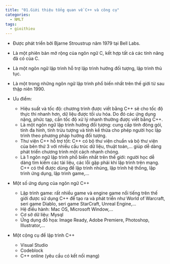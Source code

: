 ```yaml
---
title: "01.Giới thiệu tổng quan về C++ và công cụ"
categories:
  - NMLT
tags:
  - gioithieu
---
```

- Được phát triển bởi Bjarne Stroustrup năm 1979 tại Bell Labs.
- Là một phiên bản mở rộng của ngôn ngữ C, kết hợp tất cả các tính năng đã có của C.
- Là một ngôn ngữ lập trình hỗ trợ lập trình hướng đối tượng, lập trình thủ tục. 
- Là một trong những ngôn ngữ lập trình phổ biến nhất trên thế giới từ sau thập niên 1990.
- Ưu điểm:
  + Hiệu suất và tốc độ: chương trình được viết bằng C++ sẽ cho tốc độ thực thi nhanh hơn, dữ liệu được tối ưu hóa. Do đó các ứng dụng nặng, phức tạp, cần tốc độ xử lý nhanh thường được viết bằng C++.
  + Là một ngôn ngữ lập trình hướng đối tượng: cung cấp tính đóng gói, tính đa hình, tính trừu tượng và tính kế thừa cho phép người học lập trình theo phương pháp hướng đối tượng.
  + Thư viện C++ hỗ trợ tốt: C++ có bộ thư viện chuẩn và bộ thư viện của bên thứ 3 với nhiều cấu trúc dữ liệu, thuật toán,... giúp dễ dàng phát triển chương trình một cách nhanh chóng.
  + Là 1 ngôn ngữ lập trình phổ biến nhất trên thế giới: người học dễ dàng tìm kiếm các tài liệu, các lỗi gặp phải khi lập trình trên mạng. C++ có thể được dùng để lập trình nhúng, lập trình hệ thống, lập trình ứng dụng,  lập trình game,…

- Một số ứng dụng của ngôn ngữ C++
  + Lập trình game: rất nhiều game và engine game nổi tiếng trên thế giới được sử dụng C++ để tạo ra và phát triển như World of Warcraft, seri game Diablo, seri game StarCraft, Unreal Engine,...
  + Hệ điều hành: Mac OS, Microsoft Window,...
  + Cơ sở dữ liệu: Mysql
  + Ứng dụng đồ họa: Image Ready, Adobe Premiere, Photoshop, Illustrator,...

- Một cộng cụ để lập trình C++
  + Visual Studio
  + Codeblock
  + C++ online (yêu cầu có kết nối mạng)